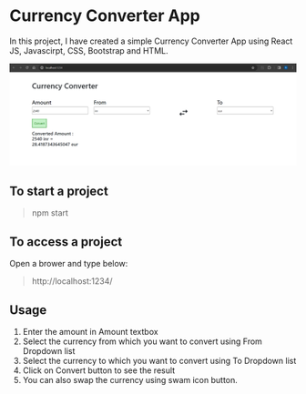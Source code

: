 Currency Converter App
=================

In this project, I have created a simple Currency Converter App using React JS, Javascirpt, CSS, Bootstrap and HTML.

![](https://github.com/Nikitadhonnar16/Currency_Converter/blob/main/CurrencyConverterImage.png)

## To start a project ##
> npm start

## To access a project ##

Open a brower and type below:
> http://localhost:1234/


## Usage

1. Enter the amount in Amount textbox
2. Select the currency from which you want to convert using From Dropdown list
3. Select the currency to which you want to convert  using To Dropdown list
4. Click on Convert button to see the result
5. You can also swap the currency using swam icon button.